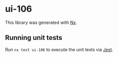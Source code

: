 # ui-106

This library was generated with [Nx](https://nx.dev).

## Running unit tests

Run `nx test ui-106` to execute the unit tests via [Jest](https://jestjs.io).

